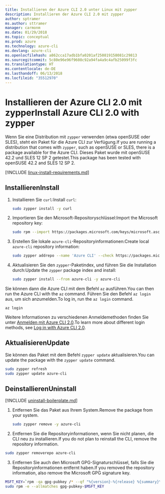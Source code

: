 ```yaml
---
title: Installieren der Azure CLI 2.0 unter Linux mit zypper
description: Installieren der Azure CLI 2.0 mit zypper
author: sptramer
ms.author: sttramer
manager: carmonm
ms.date: 01/29/2018
ms.topic: conceptual
ms.prod: azure
ms.technology: azure-cli
ms.devlang: azure-cli
ms.openlocfilehash: a862cca17adb1bfa0201af250819158081c29813
ms.sourcegitcommit: 5c80e96e96f9608c92a94fa4a9c4afb25099f3fc
ms.translationtype: HT
ms.contentlocale: de-DE
ms.lasthandoff: 06/13/2018
ms.locfileid: "35512970"
---
```

# <a name="install-azure-cli-20-with-zypper"></a><span data-ttu-id="c220e-103">Installieren der Azure CLI 2.0 mit zypper</span><span class="sxs-lookup"><span data-stu-id="c220e-103">Install Azure CLI 2.0 with zypper</span></span>

<span data-ttu-id="c220e-104">Wenn Sie eine Distribution mit `zypper` verwenden (etwa openSUSE oder SLES), steht ein Paket für die Azure CLI zur Verfügung.</span><span class="sxs-lookup"><span data-stu-id="c220e-104">If you are running a distribution that comes with `zypper`, such as openSUSE or SLES, there is a package available for the Azure CLI.</span></span> <span data-ttu-id="c220e-105">Dieses Paket wurde mit openSUSE 42.2 und SLES 12 SP 2 getestet.</span><span class="sxs-lookup"><span data-stu-id="c220e-105">This package has been tested with openSUSE 42.2 and SLES 12 SP 2.</span></span>

[!INCLUDE [linux-install-requirements.md](includes/linux-install-requirements.md)]

## <a name="install"></a><span data-ttu-id="c220e-106">Installieren</span><span class="sxs-lookup"><span data-stu-id="c220e-106">Install</span></span>

1. <span data-ttu-id="c220e-107">Installieren Sie `curl`:</span><span class="sxs-lookup"><span data-stu-id="c220e-107">Install `curl`:</span></span>

   ```bash
   sudo zypper install -y curl
   ```

2. <span data-ttu-id="c220e-108">Importieren Sie den Microsoft-Repositoryschlüssel:</span><span class="sxs-lookup"><span data-stu-id="c220e-108">Import the Microsoft repository key:</span></span>

   ```bash
   sudo rpm --import https://packages.microsoft.com/keys/microsoft.asc
   ```

3. <span data-ttu-id="c220e-109">Erstellen Sie lokale `azure-cli`-Repositoryinformationen:</span><span class="sxs-lookup"><span data-stu-id="c220e-109">Create local `azure-cli` repository information:</span></span>

   ```bash
   sudo zypper addrepo --name 'Azure CLI' --check https://packages.microsoft.com/yumrepos/azure-cli azure-cli
   ```

4. <span data-ttu-id="c220e-110">Aktualisieren Sie den `zypper`-Paketindex, und führen Sie die Installation durch:</span><span class="sxs-lookup"><span data-stu-id="c220e-110">Update the `zypper` package index and install:</span></span>

   ```bash
   sudo zypper install --from azure-cli -y azure-cli
   ```

<span data-ttu-id="c220e-111">Sie können dann die Azure CLI mit dem Befehl `az` ausführen.</span><span class="sxs-lookup"><span data-stu-id="c220e-111">You can then run the Azure CLI with the `az` command.</span></span> <span data-ttu-id="c220e-112">Führen Sie den Befehl `az login` aus, um sich anzumelden.</span><span class="sxs-lookup"><span data-stu-id="c220e-112">To log in, run the `az login` command.</span></span>

```azurecli
az login
```

<span data-ttu-id="c220e-113">Weitere Informationen zu verschiedenen Anmeldemethoden finden Sie unter [Anmelden mit Azure CLI 2.0](authenticate-azure-cli.md).</span><span class="sxs-lookup"><span data-stu-id="c220e-113">To learn more about different login methods, see [Log in with Azure CLI 2.0](authenticate-azure-cli.md).</span></span>

## <a name="update"></a><span data-ttu-id="c220e-114">Aktualisieren</span><span class="sxs-lookup"><span data-stu-id="c220e-114">Update</span></span>

<span data-ttu-id="c220e-115">Sie können das Paket mit dem Befehl `zypper update` aktualisieren.</span><span class="sxs-lookup"><span data-stu-id="c220e-115">You can update the package with the `zypper update` command.</span></span>

```bash
sudo zypper refresh
sudo zypper update azure-cli
```

## <a name="uninstall"></a><span data-ttu-id="c220e-116">Deinstallieren</span><span class="sxs-lookup"><span data-stu-id="c220e-116">Uninstall</span></span>

[!INCLUDE [uninstall-boilerplate.md](includes/uninstall-boilerplate.md)]

1. <span data-ttu-id="c220e-117">Entfernen Sie das Paket aus Ihrem System.</span><span class="sxs-lookup"><span data-stu-id="c220e-117">Remove the package from your system.</span></span>

    ```bash
    sudo zypper remove -y azure-cli
    ```

2. <span data-ttu-id="c220e-118">Entfernen Sie die Repositoryinformationen, wenn Sie nicht planen, die CLI neu zu installieren.</span><span class="sxs-lookup"><span data-stu-id="c220e-118">If you do not plan to reinstall the CLI, remove the repository information.</span></span>

  ```bash
  sudo zypper removerepo azure-cli
  ```

3. <span data-ttu-id="c220e-119">Entfernen Sie auch den Microsoft GPG-Signaturschlüssel, falls Sie die Repositoryinformationen entfernt haben.</span><span class="sxs-lookup"><span data-stu-id="c220e-119">If you removed the repository information, also remove the Microsoft GPG signature key.</span></span>

  ```bash
  MSFT_KEY=`rpm -qa gpg-pubkey /* --qf "%{version}-%{release} %{summary}\n" | grep Microsoft | awk '{print $1}'`
  sudo rpm -e --allmatches gpg-pubkey-$MSFT_KEY
  ```

